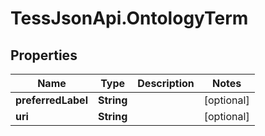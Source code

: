 # TessJsonApi.OntologyTerm

## Properties

Name | Type | Description | Notes
------------ | ------------- | ------------- | -------------
**preferredLabel** | **String** |  | [optional] 
**uri** | **String** |  | [optional] 


